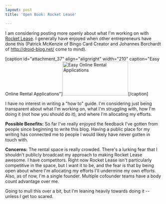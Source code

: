 ```yaml
---
layout: post
title: 'Open Book: Rocket Lease'

---
```


I am considering posting more openly about what I'm working on with <a href="http://rocketlease.com">Rocket Lease</a>. I generally have enjoyed when other entrepreneurs have done this (Patrick McKenzie of Bingo Card Creator and Johannes Borchardt of http://droid-blog.net/ come to mind).

[caption id="attachment_37" align="alignright" width="210" caption="Easy Online Rental Applications"]<a href="http://ezliu.com/wp-content/uploads/2012/05/rl2.png"><img class=" wp-image-37 " title="Easy Online Rental Applications" src="http://ezliu.com/wp-content/uploads/2012/05/rl2-300x156.png" alt="Easy Online Rental Applications" width="210" height="109" /></a>[/caption]

I have no interest in writing a "how to" guide. I'm considering just being transparent about what I'm working on, what I'm struggling with, how I'm doing it (not how you should do it), and where I'm allocating my efforts.

<strong>Possible Benefits:</strong>
So far I've really enjoyed the feedback I've gotten from people since beginning to write this blog. Having a public place for my writing has connected me to people I would likely have never gotten in touch with.

<strong>Concerns:</strong>
The rental space is really crowded. There's a lurking fear that I shouldn't publicly broadcast my approach to making Rocket Lease awesome. I have competitors. Right now Rocket Lease isn't particularly competitive in the space, but I want it to be, and the fear is that by being open about where I'm allocating my efforts I'll undermine my own efforts. Also, as of now, I'm a single founder. Multiple cofounder teams have a body count advantage over me.

Going to mull this over a bit, but I'm leaning heavily towards doing it -- unless I get too scared.
